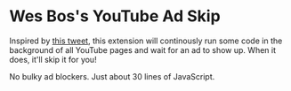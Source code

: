 # Wes Bos's YouTube Ad Skip

Inspired by [this tweet](https://twitter.com/wesbos/status/827268492936114176), this extension will continously run some code in the background of all YouTube pages and wait for an ad to show up. When it does, it'll skip it for you!

No bulky ad blockers. Just about 30 lines of JavaScript.